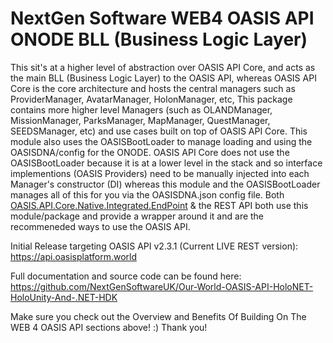 ﻿# NextGen Software WEB4 OASIS API ONODE BLL (Business Logic Layer)

This sit's at a higher level of abstraction over OASIS API Core, and acts as the main BLL (Business Logic Layer) to the OASIS API, whereas OASIS API Core is the core architecture and hosts the central managers such as ProviderManager, AvatarManager, HolonManager, etc, This package contains more higher level Managers (such as OLANDManager, MissionManager, ParksManager, MapManager, QuestManager, SEEDSManager, etc) and use cases built on top of OASIS API Core. This module also uses the OASISBootLoader to manage loading and using the OASISDNA/config for the ONODE. OASIS API Core does not use the OASISBootLoader because it is at a lower level in the stack and so interface implementions (OASIS Providers) need to be manually injected into each Manager's constructor (DI) whereas this module and the OASISBootLoader manages all of this for you via the OASISDNA.json config file. Both [OASIS.API.Core.Native.Integrated.EndPoint](https://www.nuget.org/packages/NextGenSoftware.OASIS.API.Native.Integrated.EndPoint) &amp; the REST API both use this module/package and provide a wrapper around it and are the recommeneded ways to use the OASIS API.

Initial Release targeting OASIS API v2.3.1 (Current LIVE REST version):
https://api.oasisplatform.world

Full documentation and source code can be found here:
https://github.com/NextGenSoftwareUK/Our-World-OASIS-API-HoloNET-HoloUnity-And-.NET-HDK

Make sure you check out the Overview and Benefits Of Building On The WEB 4 OASIS API sections above! :) Thank you!